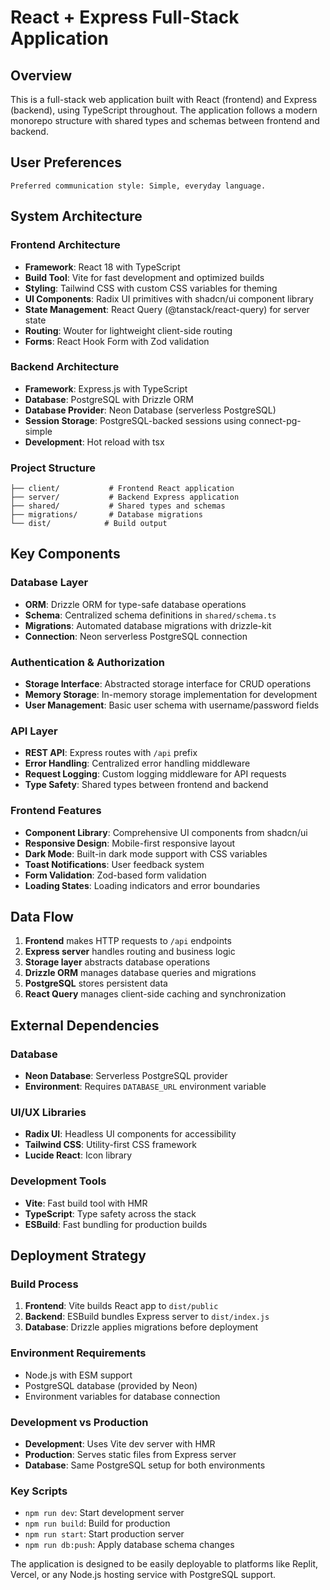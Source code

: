 # React + Express Full-Stack Application

## Overview

This is a full-stack web application built with React (frontend) and Express (backend), using TypeScript throughout. The application follows a modern monorepo structure with shared types and schemas between frontend and backend.

## User Preferences

```
Preferred communication style: Simple, everyday language.
```

## System Architecture

### Frontend Architecture
- **Framework**: React 18 with TypeScript
- **Build Tool**: Vite for fast development and optimized builds
- **Styling**: Tailwind CSS with custom CSS variables for theming
- **UI Components**: Radix UI primitives with shadcn/ui component library
- **State Management**: React Query (@tanstack/react-query) for server state
- **Routing**: Wouter for lightweight client-side routing
- **Forms**: React Hook Form with Zod validation

### Backend Architecture
- **Framework**: Express.js with TypeScript
- **Database**: PostgreSQL with Drizzle ORM
- **Database Provider**: Neon Database (serverless PostgreSQL)
- **Session Storage**: PostgreSQL-backed sessions using connect-pg-simple
- **Development**: Hot reload with tsx

### Project Structure
```
├── client/           # Frontend React application
├── server/           # Backend Express application
├── shared/           # Shared types and schemas
├── migrations/       # Database migrations
└── dist/            # Build output
```

## Key Components

### Database Layer
- **ORM**: Drizzle ORM for type-safe database operations
- **Schema**: Centralized schema definitions in `shared/schema.ts`
- **Migrations**: Automated database migrations with drizzle-kit
- **Connection**: Neon serverless PostgreSQL connection

### Authentication & Authorization
- **Storage Interface**: Abstracted storage interface for CRUD operations
- **Memory Storage**: In-memory storage implementation for development
- **User Management**: Basic user schema with username/password fields

### API Layer
- **REST API**: Express routes with `/api` prefix
- **Error Handling**: Centralized error handling middleware
- **Request Logging**: Custom logging middleware for API requests
- **Type Safety**: Shared types between frontend and backend

### Frontend Features
- **Component Library**: Comprehensive UI components from shadcn/ui
- **Responsive Design**: Mobile-first responsive layout
- **Dark Mode**: Built-in dark mode support with CSS variables
- **Toast Notifications**: User feedback system
- **Form Validation**: Zod-based form validation
- **Loading States**: Loading indicators and error boundaries

## Data Flow

1. **Frontend** makes HTTP requests to `/api` endpoints
2. **Express server** handles routing and business logic
3. **Storage layer** abstracts database operations
4. **Drizzle ORM** manages database queries and migrations
5. **PostgreSQL** stores persistent data
6. **React Query** manages client-side caching and synchronization

## External Dependencies

### Database
- **Neon Database**: Serverless PostgreSQL provider
- **Environment**: Requires `DATABASE_URL` environment variable

### UI/UX Libraries
- **Radix UI**: Headless UI components for accessibility
- **Tailwind CSS**: Utility-first CSS framework
- **Lucide React**: Icon library

### Development Tools
- **Vite**: Fast build tool with HMR
- **TypeScript**: Type safety across the stack
- **ESBuild**: Fast bundling for production builds

## Deployment Strategy

### Build Process
1. **Frontend**: Vite builds React app to `dist/public`
2. **Backend**: ESBuild bundles Express server to `dist/index.js`
3. **Database**: Drizzle applies migrations before deployment

### Environment Requirements
- Node.js with ESM support
- PostgreSQL database (provided by Neon)
- Environment variables for database connection

### Development vs Production
- **Development**: Uses Vite dev server with HMR
- **Production**: Serves static files from Express server
- **Database**: Same PostgreSQL setup for both environments

### Key Scripts
- `npm run dev`: Start development server
- `npm run build`: Build for production
- `npm run start`: Start production server
- `npm run db:push`: Apply database schema changes

The application is designed to be easily deployable to platforms like Replit, Vercel, or any Node.js hosting service with PostgreSQL support.